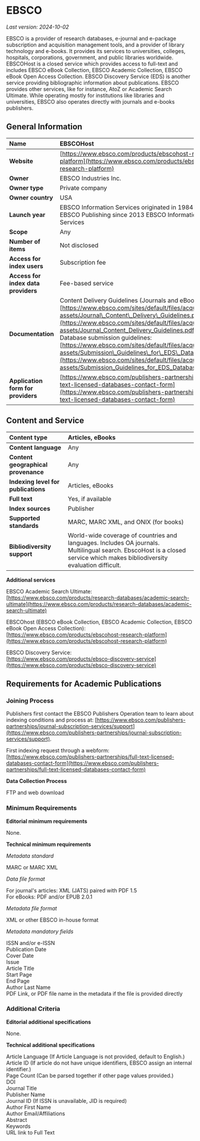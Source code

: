 # EBSCO

*Last version: 2024-10-02*

EBSCO is a provider of research databases, e-journal and e-package subscription and acquisition management tools, and a provider of library technology and e-books. It provides its services to universities, colleges, hospitals, corporations, government, and public libraries worldwide. EBSCOHost is a closed service which provides access to full-text and includes EBSCO eBook Collection, EBSCO Academic Collection, EBSCO eBook Open Access Collection. EBSCO Discovery Service (EDS) is another service providing bibliographic information about publications. EBSCO provides other services, like for instance, AtoZ or Academic Search Ultimate. While operating mostly for institutions like libraries and universities, EBSCO also operates directly with journals and e-books publishers.

## General Information

| Name | EBSCOHost |
| :---- | :---- |
| **Website** | [https://www.ebsco.com/products/ebscohost-research-platform](https://www.ebsco.com/products/ebscohost-research-platform) |
| **Owner** | EBSCO Industries Inc. |
| **Owner type** | Private company |
| **Owner country** | USA |
| **Launch year** | EBSCO Information Services originated in 1984 1987 as EBSCO Publishing since 2013 EBSCO Information Services |
| **Scope** | Any |
| **Number of items** | Not disclosed |
| **Access for index users** | Subscription fee |
| **Access for index data providers** | Fee-based service |
| **Documentation** | Content Delivery Guidelines (Journals and eBooks): [https://www.ebsco.com/sites/default/files/acquiadam-assets/Journal\_Content\_Delivery\_Guidelines.pdf](https://www.ebsco.com/sites/default/files/acquiadam-assets/Journal_Content_Delivery_Guidelines.pdf) Database submission guidelines: [https://www.ebsco.com/sites/default/files/acquiadam-assets/Submission\_Guidelines\_for\_EDS\_Databases.pdf](https://www.ebsco.com/sites/default/files/acquiadam-assets/Submission_Guidelines_for_EDS_Databases.pdf)  |
| **Application form for providers** | [https://www.ebsco.com/publishers-partnerships/full-text-licensed-databases-contact-form](https://www.ebsco.com/publishers-partnerships/full-text-licensed-databases-contact-form)  |

## Content and Service

| Content type | Articles, eBooks |
| :---- | :---- |
| **Content language** | Any |
| **Content geographical provenance** | Any |
| **Indexing level for publications** | Articles, eBooks |
| **Full text** | Yes, if available |
| **Index sources** | Publisher |
| **Supported standards** | MARC, MARC XML, and ONIX (for books) |
| **Bibliodiversity support** | World-wide coverage of countries and languages. Includes OA journals. Multilingual search. EbscoHost is a closed service which makes bibliodiversity evaluation difficult. |

**Additional services**

EBSCO Academic Search Ultimate:  
[https://www.ebsco.com/products/research-databases/academic-search-ultimate](https://www.ebsco.com/products/research-databases/academic-search-ultimate)

EBSCOhost (EBSCO eBook Collection, EBSCO Academic Collection, EBSCO eBook Open Access Collection):  
[https://www.ebsco.com/products/ebscohost-research-platform](https://www.ebsco.com/products/ebscohost-research-platform)

EBSCO Discovery Service:  
[https://www.ebsco.com/products/ebsco-discovery-service](https://www.ebsco.com/products/ebsco-discovery-service) 

## Requirements for Academic Publications

### Joining Process

Publishers first contact the EBSCO Publishers Operation team to learn about indexing conditions and process at: [https://www.ebsco.com/publishers-partnerships/journal-subscription-services/support](https://www.ebsco.com/publishers-partnerships/journal-subscription-services/support).

First indexing request through a webform: [https://www.ebsco.com/publishers-partnerships/full-text-licensed-databases-contact-form](https://www.ebsco.com/publishers-partnerships/full-text-licensed-databases-contact-form) 

**Data Collection Process**

FTP and web download

### Minimum Requirements

**Editorial minimum requirements**

None.

**Technical minimum requirements**

*Metadata standard*

MARC or MARC XML

*Data file format*

For journal's articles: XML (JATS) paired with PDF 1.5  
For eBooks: PDF and/or EPUB 2.0.1

*Metadata file format*

XML or other EBSCO in-house format

*Metadata mandatory fields*

ISSN and/or e-ISSN  
Publication Date  
Cover Date  
Issue  
Article Title  
Start Page  
End Page  
Author Last Name  
PDF Link, or PDF file name in the metadata if the file is provided directly

### Additional Criteria

**Editorial additional specifications**

None.

**Technical additional specifications**

Article Language (If Article Language is not provided, default to English.)  
Article ID (If article do not have unique identifiers, EBSCO assign an internal identifier.)  
Page Count (Can be parsed together if other page values provided.)  
DOI  
Journal Title  
Publisher Name  
Journal ID (If ISSN is unavailable, JID is required)  
Author First Name  
Author Email/Affiliations  
Abstract  
Keywords  
URL link to Full Text


